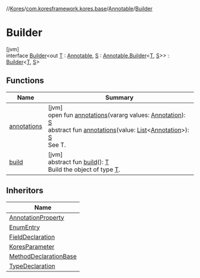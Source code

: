 //[Kores](../../../../index.md)/[com.koresframework.kores.base](../../index.md)/[Annotable](../index.md)/[Builder](index.md)

# Builder

[jvm]\
interface [Builder](index.md)<out [T](index.md) : [Annotable](../index.md), [S](index.md) : [Annotable.Builder](index.md)<[T](index.md), [S](index.md)>> : [Builder](../../../com.koresframework.kores.builder/-builder/index.md)<[T](index.md), [S](index.md)>

## Functions

| Name | Summary |
|---|---|
| [annotations](annotations.md) | [jvm]<br>open fun [annotations](annotations.md)(vararg values: [Annotation](../../-annotation/index.md)): [S](index.md)<br>abstract fun [annotations](annotations.md)(value: [List](https://kotlinlang.org/api/latest/jvm/stdlib/kotlin.collections/-list/index.html)<[Annotation](../../-annotation/index.md)>): [S](index.md)<br>See T. |
| [build](../../../com.koresframework.kores.builder/-builder/build.md) | [jvm]<br>abstract fun [build](../../../com.koresframework.kores.builder/-builder/build.md)(): [T](index.md)<br>Build the object of type [T](../../../com.koresframework.kores.builder/-builder/index.md). |

## Inheritors

| Name |
|---|
| [AnnotationProperty](../../-annotation-property/-builder/index.md) |
| [EnumEntry](../../-enum-entry/-builder/index.md) |
| [FieldDeclaration](../../-field-declaration/-builder/index.md) |
| [KoresParameter](../../-kores-parameter/-builder/index.md) |
| [MethodDeclarationBase](../../-method-declaration-base/-builder/index.md) |
| [TypeDeclaration](../../-type-declaration/-builder/index.md) |
